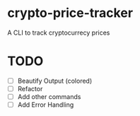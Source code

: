 # crypto-price-tracker
A CLI to track cryptocurrecy prices

# TODO
- [ ] Beautify Output (colored)
- [ ] Refactor
- [ ] Add other commands
- [ ] Add Error Handling

